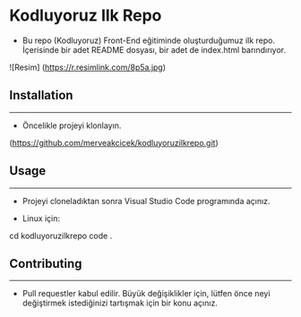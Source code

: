 # Kodluyoruz Ilk Repo

- Bu repo (Kodluyoruz) Front-End eğitiminde oluşturduğumuz ilk repo. İçerisinde bir adet README dosyası, bir adet de index.html barındırıyor.

![Resim] (https://r.resimlink.com/8p5a.jpg)

## Installation

---

- Öncelikle projeyi klonlayın.

(https://github.com/merveakcicek/kodluyoruzilkrepo.git)

## Usage

---

- Projeyi cloneladıktan sonra Visual Studio Code programında açınız.

- Linux için:

cd kodluyoruzilkrepo
code .

## Contributing

---

- Pull requestler kabul edilir. Büyük değişiklikler için, lütfen önce neyi değiştirmek istediğinizi tartışmak için bir konu açınız.
